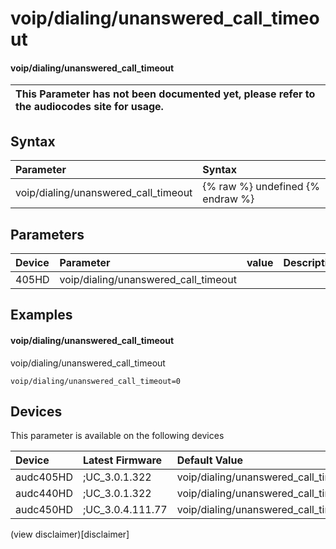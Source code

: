 ﻿---
description: voip/dialing/unanswered_call_timeout
search: false
---

# voip/dialing/unanswered_call_timeout

#### voip/dialing/unanswered_call_timeout


| This Parameter has not been documented yet, please refer to the audiocodes site for usage.  |
| :--- |

## Syntax
| Parameter | Syntax |
| :--- | :--- |
|voip/dialing/unanswered_call_timeout | {% raw %} undefined {% endraw %} |

## Parameters
|Device|Parameter|value|Description|
|:---|:---|:---|:---|
| 405HD | voip/dialing/unanswered_call_timeout |  |  |

## Examples
#### voip/dialing/unanswered_call_timeout

voip/dialing/unanswered_call_timeout

```
voip/dialing/unanswered_call_timeout=0
```

## Devices
This parameter is available on the following devices

| Device | Latest Firmware | Default Value |
|:---|:---|:---|
| audc405HD | ;UC_3.0.1.322 | voip/dialing/unanswered_call_timeout=0 
| audc440HD | ;UC_3.0.1.322 | voip/dialing/unanswered_call_timeout=0 
| audc450HD | ;UC_3.0.4.111.77 | voip/dialing/unanswered_call_timeout=0 

(view disclaimer)[disclaimer]
